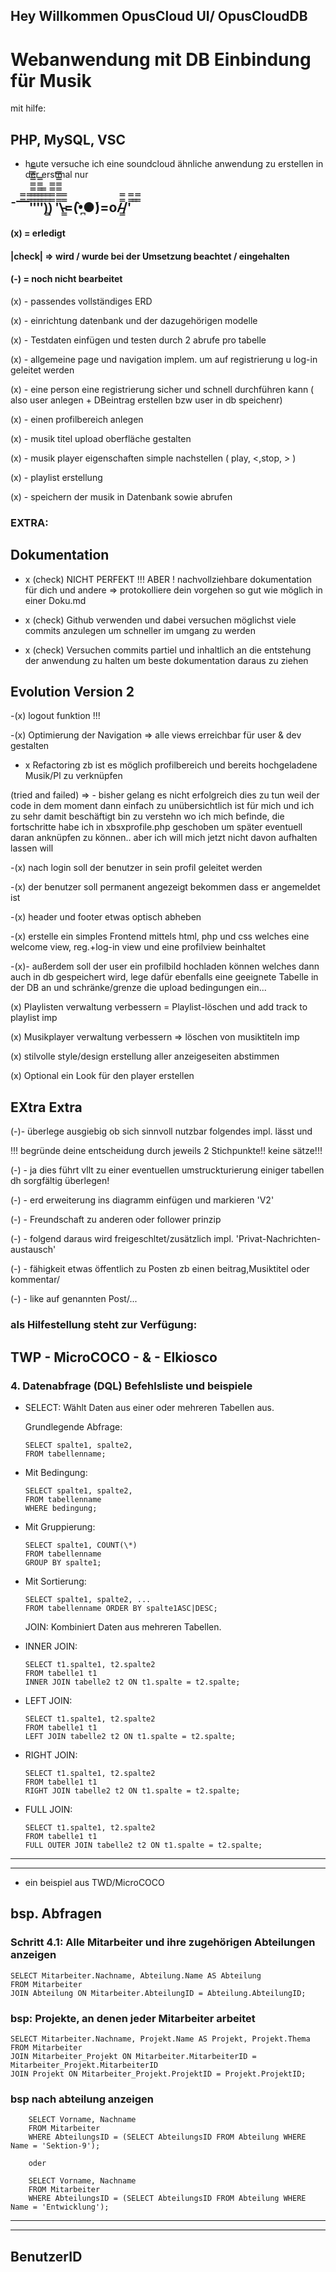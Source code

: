 ## Hey Willkommen OpusCloud UI/ OpusCloudDB

# Webanwendung mit DB Einbindung für Musik

mit hilfe:

## PHP, MySQL, VSC

-   heute versuche ich eine soundcloud ähnliche anwendung zu erstellen in
    der erstmal nur

## ¯¯̿̿¯̿̿'̿̿̿̿̿̿̿'̿̿'̿̿̿̿̿'̿̿̿)͇̿̿)̿̿̿̿ '̿̿̿̿̿̿\̵͇̿̿\=(•̪̀●́)=o/̵͇̿̿/'̿̿ ̿ ̿̿

#### (x) = erledigt

#### |check| => wird / wurde bei der Umsetzung beachtet / eingehalten

#### (-) = noch nicht bearbeitet

(x) - passendes vollständiges ERD

(x) - einrichtung datenbank und der dazugehörigen modelle

(x) - Testdaten einfügen und testen durch 2 abrufe pro tabelle

(x) - allgemeine page und navigation implem. um auf registrierung u log-in geleitet werden

(x) - eine person eine registrierung sicher und schnell
durchführen kann
( also user anlegen + DBeintrag erstellen bzw user in db speichenr)

(x) - einen profilbereich anlegen

(x) - musik titel upload oberfläche gestalten

(x) - musik player eigenschaften simple nachstellen ( play, <,stop, > )

(x) - playlist erstellung

(x) - speichern der musik in Datenbank sowie abrufen

### EXTRA:

## Dokumentation

-   x (check) NICHT PERFEKT !!! ABER ! nachvollziehbare dokumentation für
    dich und
    andere => protokolliere dein vorgehen so gut wie möglich in einer Doku.md

-   x (check) Github verwenden und dabei versuchen möglichst viele commits
    anzulegen um schneller im umgang zu werden

-   x (check) Versuchen commits partiel und inhaltlich an die entstehung
    der
    anwendung zu halten um beste dokumentation daraus zu ziehen

## Evolution Version 2

-(x) logout funktion !!!

-(x) Optimierung der Navigation => alle views erreichbar für user & dev
gestalten

-   x Refactoring zb ist es möglich profilbereich und bereits
    hochgeladene Musik/Pl zu
    verknüpfen

(tried and failed)
=> - bisher gelang es nicht erfolgreich dies zu tun weil der code in
dem moment dann einfach zu unübersichtlich ist für mich und ich zu sehr damit beschäftigt bin zu verstehn wo ich mich befinde, die fortschritte habe ich in xbsxprofile.php geschoben um später eventuell daran anknüpfen zu können.. aber ich will mich jetzt nicht davon aufhalten lassen will

-(x) nach login soll der benutzer in sein profil geleitet werden

-(x) der benutzer soll permanent angezeigt bekommen dass er angemeldet ist

-(x) header und footer etwas optisch abheben

-(x) erstelle ein simples Frontend mittels html, php und css welches eine
welcome view, reg.+log-in view und eine profilview beinhaltet

-(x)- außerdem soll der user ein profilbild hochladen können welches dann auch in db
gespeichert wird, lege dafür ebenfalls eine geeignete Tabelle in der DB an und
schränke/grenze die upload bedingungen ein...

(x) Playlisten verwaltung verbessern = Playlist-löschen und add track to playlist imp

(x) Musikplayer verwaltung verbessern => löschen von musiktiteln imp

(x) stilvolle style/design erstellung aller anzeigeseiten abstimmen

(x) Optional ein Look für den player erstellen

## EXtra Extra

(-)- überlege ausgiebig ob sich sinnvoll nutzbar folgendes impl. lässt und

!!! begründe deine entscheidung durch jeweils 2 Stichpunkte!! keine sätze!!!

(-) - ja dies führt vllt zu einer eventuellen umstruckturierung einiger
tabellen dh sorgfältig überlegen!

(-) - erd erweiterung ins diagramm einfügen und markieren 'V2'

(-) - Freundschaft zu anderen oder follower prinzip

(-) - folgend daraus wird freigeschltet/zusätzlich impl. 'Privat-Nachrichten-austausch'

(-) - fähigkeit etwas öffentlich zu Posten zb einen beitrag,Musiktitel oder kommentar/

(-) - like auf genannten Post/...

### als Hilfestellung steht zur Verfügung:

## TWP - MicroCOCO - & - Elkiosco

### 4. Datenabfrage (DQL) Befehlsliste und beispiele

-   SELECT: Wählt Daten aus einer oder mehreren Tabellen
    aus.

    Grundlegende Abfrage:

        SELECT spalte1, spalte2,
        FROM tabellenname;

-   Mit Bedingung:

        SELECT spalte1, spalte2,
        FROM tabellenname
        WHERE bedingung;

-   Mit Gruppierung:

        SELECT spalte1, COUNT(\*)
        FROM tabellenname
        GROUP BY spalte1;

-   Mit Sortierung:

        SELECT spalte1, spalte2, ...
        FROM tabellenname ORDER BY spalte1ASC|DESC;

    JOIN: Kombiniert Daten aus mehreren Tabellen.

-   INNER JOIN:

        SELECT t1.spalte1, t2.spalte2
        FROM tabelle1 t1
        INNER JOIN tabelle2 t2 ON t1.spalte = t2.spalte;

-   LEFT JOIN:

        SELECT t1.spalte1, t2.spalte2
        FROM tabelle1 t1
        LEFT JOIN tabelle2 t2 ON t1.spalte = t2.spalte;

-   RIGHT JOIN:

        SELECT t1.spalte1, t2.spalte2
        FROM tabelle1 t1
        RIGHT JOIN tabelle2 t2 ON t1.spalte = t2.spalte;

-   FULL JOIN:

        SELECT t1.spalte1, t2.spalte2
        FROM tabelle1 t1
        FULL OUTER JOIN tabelle2 t2 ON t1.spalte = t2.spalte;

---

---

-   ein beispiel aus TWD/MicroCOCO

## bsp. Abfragen

### Schritt 4.1: Alle Mitarbeiter und ihre zugehörigen Abteilungen anzeigen

    SELECT Mitarbeiter.Nachname, Abteilung.Name AS Abteilung
    FROM Mitarbeiter
    JOIN Abteilung ON Mitarbeiter.AbteilungID = Abteilung.AbteilungID;

### bsp: Projekte, an denen jeder Mitarbeiter arbeitet

    SELECT Mitarbeiter.Nachname, Projekt.Name AS Projekt, Projekt.Thema
    FROM Mitarbeiter
    JOIN Mitarbeiter_Projekt ON Mitarbeiter.MitarbeiterID = Mitarbeiter_Projekt.MitarbeiterID
    JOIN Projekt ON Mitarbeiter_Projekt.ProjektID = Projekt.ProjektID;

### bsp nach abteilung anzeigen

        SELECT Vorname, Nachname
        FROM Mitarbeiter
        WHERE AbteilungsID = (SELECT AbteilungsID FROM Abteilung WHERE Name = 'Sektion-9');

        oder

        SELECT Vorname, Nachname
        FROM Mitarbeiter
        WHERE AbteilungsID = (SELECT AbteilungsID FROM Abteilung WHERE Name = 'Entwicklung');

---

---

## BenutzerID
